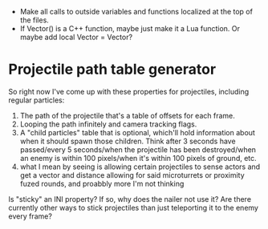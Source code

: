 * Make all calls to outside variables and functions localized at the top of the files.
* If Vector() is a C++ function, maybe just make it a Lua function. Or maybe add local Vector = Vector?


# Projectile path table generator

So right now I've come up with these properties for projectiles, including regular particles:
1. The path of the projectile that's a table of offsets for each frame.
2. Looping the path infinitely and camera tracking flags.
3. A "child particles" table that is optional, which'll hold information about when it should spawn those children. Think after 3 seconds have passed/every 5 seconds/when the projectile has been destroyed/when an enemy is within 100 pixels/when it's within 100 pixels of ground, etc.
4. what I mean by seeing is allowing certain projectiles to sense actors and get a vector and distance allowing for said microturrets or proximity fuzed rounds, and proabbly more I'm not thinking

Is "sticky" an INI property? If so, why does the nailer not use it? Are there currently other ways to stick projectiles than just teleporting it to the enemy every frame?